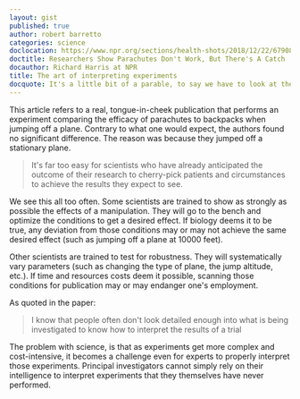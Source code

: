 ```yaml
---
layout: gist
published: true
author: robert barretto
categories: science
doclocation: https://www.npr.org/sections/health-shots/2018/12/22/679083038/researchers-show-parachutes-dont-work-but-there-s-a-catch
doctitle: Researchers Show Parachutes Don't Work, But There's A Catch
docauthor: Richard Harris at NPR
title: The art of interpreting experiments
docquote: It's a little bit of a parable, to say we have to look at the fine print, we have to understand the context in which research is designed and conducted to really properly interpret the results.
---
```


This article refers to a real, tongue-in-cheek publication that performs an experiment comparing the efficacy of parachutes to backpacks when jumping off a plane.  Contrary to what one would expect, the authors found no significant difference.  The reason was because they jumped off a stationary plane.

> It's far too easy for scientists who have already anticipated the outcome of their research to cherry-pick patients and circumstances to achieve the results they expect to see. 

We see this all too often.  Some scientists are trained to show as strongly as possible the effects of a manipulation.  They will go to the bench and optimize the conditions to get a desired effect.  If biology deems it to be true, any deviation from those conditions may or may not achieve the same desired effect (such as jumping off a plane at 10000 feet).

Other scientists are trained to test for robustness.  They will systematically vary parameters (such as changing the type of plane, the jump altitude, etc.).  If time and resources costs deem it possible, scanning those conditions for publication may or may endanger one's employment.

As quoted in the paper:
> I know that people often don't look detailed enough into what is being investigated to know how to interpret the results of a trial

The problem with science, is that as experiments get more complex and cost-intensive, it becomes a challenge even for experts to properly interpret those experiments.  Principal investigators cannot simply rely on their intelligence to interpret experiments that they themselves have never performed.




